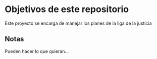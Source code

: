 # Objetivos de este repositorio

Este proyecto se encarga de manejar los planes de la liga de la justicia


## Notas
Pueden hacer lo que quieran...